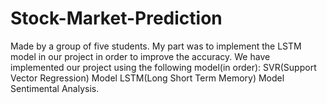 # Stock-Market-Prediction
Made by a group of five students.
My part was to implement the LSTM model in our project in order to improve the accuracy.
We have implemented our project using the following model(in order):
SVR(Support Vector Regression) Model
LSTM(Long Short Term Memory) Model
Sentimental Analysis.
